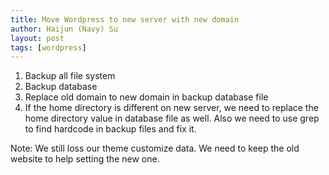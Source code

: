 ```yaml
---
title: Move Wordpress to new server with new domain
author: Haijun (Navy) Su
layout: post
tags: [wordpress]
---
```

1. Backup all file system
2. Backup database
3. Replace old domain to new domain in backup database file
4. If the home directory is different on new server, we need to replace the home directory value in database file as well. Also we need to use grep to find hardcode in backup files and fix it.

Note: We still loss our theme customize data. We need to keep the old website to help setting the new one.
